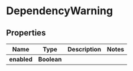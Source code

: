 

# DependencyWarning


## Properties

| Name | Type | Description | Notes |
|------------ | ------------- | ------------- | -------------|
|**enabled** | **Boolean** |  |  |



